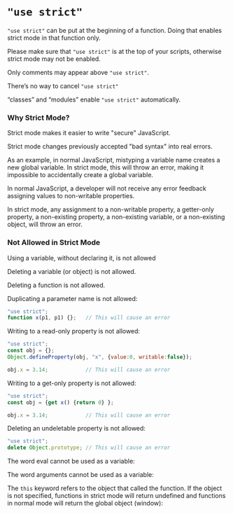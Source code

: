 # `"use strict"`

`"use strict"` can be put at the beginning of a function. Doing that enables strict mode in that function only.

Please make sure that `"use strict"` is at the top of your scripts, otherwise strict mode may not be enabled.

Only comments may appear above `"use strict"`.

There’s no way to cancel `"use strict"`

“classes” and “modules” enable `"use strict"` automatically.

### Why Strict Mode?

Strict mode makes it easier to write "secure" JavaScript.

Strict mode changes previously accepted "bad syntax" into real errors.

As an example, in normal JavaScript, mistyping a variable name creates a new global variable. In strict mode, this will throw an error, making it impossible to accidentally create a global variable.

In normal JavaScript, a developer will not receive any error feedback assigning values to non-writable properties.

In strict mode, any assignment to a non-writable property, a getter-only property, a non-existing property, a non-existing variable, or a non-existing object, will throw an error.

### Not Allowed in Strict Mode

Using a variable, without declaring it, is not allowed

Deleting a variable (or object) is not allowed.

Deleting a function is not allowed.

Duplicating a parameter name is not allowed:
```js
"use strict";
function x(p1, p1) {};   // This will cause an error
```

Writing to a read-only property is not allowed:
```js
"use strict";
const obj = {};
Object.defineProperty(obj, "x", {value:0, writable:false});

obj.x = 3.14;            // This will cause an error
```

Writing to a get-only property is not allowed:
```js
"use strict";
const obj = {get x() {return 0} };

obj.x = 3.14;            // This will cause an error
```

Deleting an undeletable property is not allowed:

```js
"use strict";
delete Object.prototype; // This will cause an error
```

The word eval cannot be used as a variable:

The word arguments cannot be used as a variable:

The `this` keyword refers to the object that called the function. If the object is not specified, functions in strict mode will return undefined and functions in normal mode will return the global object (window):
